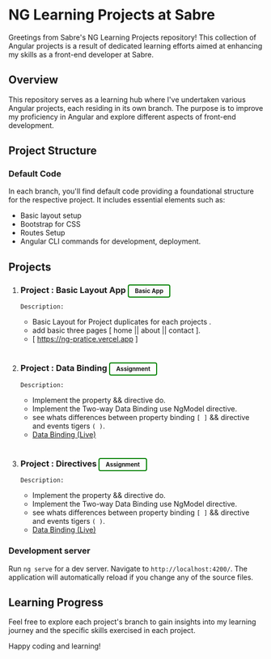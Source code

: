 # NG Learning Projects at Sabre

Greetings from Sabre's NG Learning Projects repository! This collection of Angular projects is a result of dedicated learning efforts aimed at enhancing my skills as a front-end developer at Sabre.

## Overview

This repository serves as a learning hub where I've undertaken various Angular projects, each residing in its own branch. The purpose is to improve my proficiency in Angular and explore different aspects of front-end development.

## Project Structure

### Default Code

In each branch, you'll find default code providing a foundational structure for the respective project. It includes essential elements such as:

- Basic layout setup
- Bootstrap for CSS
- Routes Setup
- Angular CLI commands for development, deployment.



## Projects

1. ### Project : Basic Layout App <span style="border: 2px solid green; padding: 4px 12px; border-radius: 4px; font-size: 0.7em;">Basic App</span>

   `Description:` 
   - Basic Layout for Project duplicates for each projects .
   - add basic three pages [ home || about || contact ].
   - [ https://ng-pratice.vercel.app ]
#
2. ### Project : Data Binding  <span style="border: 2px solid green; padding: 4px 12px; border-radius: 4px; font-size: 0.7em;">Assignment</span>

    `Description:` 
   - Implement the property && directive do.
   - Implement the Two-way Data Binding use NgModel directive.
   - see whats differences between property binding `[ ]` && directive and events tigers `( )`.
   - [Data Binding (Live)](https://ng-pratice-git-data-binding-form-frontendprofile.vercel.app/?_vercel_share=tRIps4tApHsotcpyAy3uvrh6fMvmmR0V)

#
3. ### Project : Directives <span style="border: 2px solid green; padding: 4px 12px; border-radius: 4px; font-size: 0.7em;">Assignment</span>

    `Description:` 
   - Implement the property && directive do.
   - Implement the Two-way Data Binding use NgModel directive.
   - see whats differences between property binding `[ ]` && directive and events tigers `( )`.
   - [Data Binding (Live)](https://ng-pratice-git-data-binding-form-frontendprofile.vercel.app/?_vercel_share=tRIps4tApHsotcpyAy3uvrh6fMvmmR0V)


### Development server

Run `ng serve` for a dev server. Navigate to `http://localhost:4200/`. The application will automatically reload if you change any of the source files.   

## Learning Progress

Feel free to explore each project's branch to gain insights into my learning journey and the specific skills exercised in each project.

Happy coding and learning!

